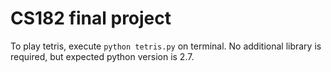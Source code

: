 # CS182 final project
To play tetris, execute `python tetris.py` on terminal. No additional library is required, but expected python version is 2.7.